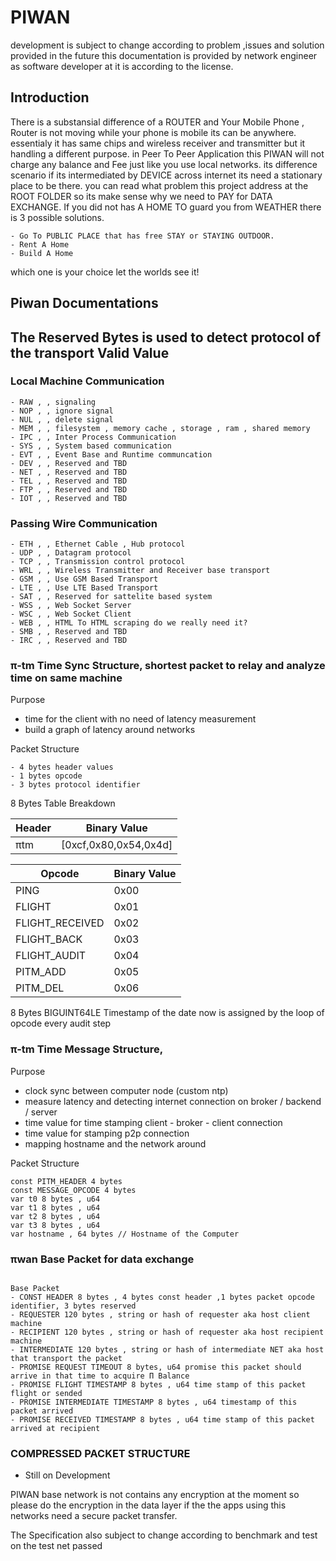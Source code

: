 # PIWAN 

development is subject to change according to problem ,issues and solution provided in the future this documentation is provided by network engineer as software developer at it is according to the license.

## Introduction

There is a substansial difference of a ROUTER and Your Mobile Phone , Router is not moving while your phone is mobile its can be anywhere. essentialy it has same chips and wireless receiver and transmitter but it handling a different purpose. in Peer To Peer Application this PIWAN will not charge any balance and Fee just like you use local networks. its difference scenario if its intermediated by DEVICE across internet its need a stationary place to be there. you can read what problem this project address at the ROOT FOLDER so its make sense why we need to PAY for DATA EXCHANGE. If you did not has A HOME TO guard you from WEATHER there is 3 possible solutions.

```
- Go To PUBLIC PLACE that has free STAY or STAYING OUTDOOR.
- Rent A Home
- Build A Home
```

which one is your choice let the worlds see it!

## Piwan Documentations

## The Reserved Bytes is used to detect protocol of the transport Valid Value

### Local Machine Communication
```
- RAW , , signaling 
- NOP , , ignore signal
- NUL , , delete signal
- MEM , , filesystem , memory cache , storage , ram , shared memory
- IPC , , Inter Process Communication
- SYS , , System based communication
- EVT , , Event Base and Runtime communcation
- DEV , , Reserved and TBD
- NET , , Reserved and TBD
- TEL , , Reserved and TBD
- FTP , , Reserved and TBD
- IOT , , Reserved and TBD
```

### Passing Wire Communication
```
- ETH , , Ethernet Cable , Hub protocol
- UDP , , Datagram protocol
- TCP , , Transmission control protocol
- WRL , , Wireless Transmitter and Receiver base transport
- GSM , , Use GSM Based Transport
- LTE , , Use LTE Based Transport
- SAT , , Reserved for sattelite based system
- WSS , , Web Socket Server
- WSC , , Web Socket Client
- WEB , , HTML To HTML scraping do we really need it?
- SMB , , Reserved and TBD
- IRC , , Reserved and TBD
```


### π-tm Time Sync Structure, shortest packet to relay and analyze time on same machine

Purpose
-  time for the client with no need of latency measurement
-  build a graph of latency around networks

Packet Structure
```
- 4 bytes header values
- 1 bytes opcode
- 3 bytes protocol identifier
```

8 Bytes Table Breakdown

| Header | Binary Value          |
| ------ | --------------------- |
|  πtm   | [0xcf,0x80,0x54,0x4d] |

| Opcode              | Binary Value          |
| ------------------- | --------------------- |
|  PING               |         0x00          |
|  FLIGHT             |         0x01          |
|  FLIGHT_RECEIVED    |         0x02          |
|  FLIGHT_BACK        |         0x03          |
|  FLIGHT_AUDIT       |         0x04          |
|  PITM_ADD           |         0x05          |
|  PITM_DEL           |         0x06          |

8 Bytes BIGUINT64LE Timestamp of the date now is assigned by the loop of opcode every audit step

### π-tm Time Message Structure,

Purpose
- clock sync between computer node (custom ntp)
- measure latency and detecting internet connection on broker / backend / server
- time value for time stamping client - broker - client connection
- time value for stamping p2p connection
- mapping hostname and the network around

Packet Structure
```
const PITM_HEADER 4 bytes 
const MESSAGE_OPCODE 4 bytes
var t0 8 bytes , u64 
var t1 8 bytes , u64
var t2 8 bytes , u64
var t3 8 bytes , u64 
var hostname , 64 bytes // Hostname of the Computer
```


### πwan Base Packet for data exchange
```

Base Packet 
- CONST HEADER 8 bytes , 4 bytes const header ,1 bytes packet opcode identifier, 3 bytes reserved  
- REQUESTER 120 bytes , string or hash of requester aka host client machine
- RECIPIENT 120 bytes , string or hash of requester aka host recipient machine
- INTERMEDIATE 120 bytes , string or hash of intermediate NET aka host that transport the packet
- PROMISE REQUEST TIMEOUT 8 bytes, u64 promise this packet should arrive in that time to acquire Π Balance
- PROMISE FLIGHT TIMESTAMP 8 bytes , u64 time stamp of this packet flight or sended
- PROMISE INTERMEDIATE TIMESTAMP 8 bytes , u64 timestamp of this packet arrived 
- PROMISE RECEIVED TIMESTAMP 8 bytes , u64 time stamp of this packet arrived at recipient
```



### COMPRESSED PACKET STRUCTURE

- Still on Development

PIWAN base network is not contains any encryption at the moment so please do the encryption in the data layer if the the apps using this networks need a secure packet transfer.

The Specification also subject to change according to benchmark and test on the test net passed